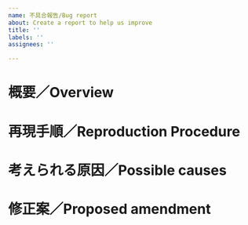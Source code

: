 ```yaml
---
name: 不具合報告/Bug report
about: Create a report to help us improve
title: ''
labels: ''
assignees: ''

---
```


# 概要／Overview

# 再現手順／Reproduction Procedure

# 考えられる原因／Possible causes

# 修正案／Proposed amendment
